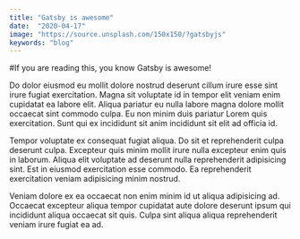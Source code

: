 ```yaml
---
title: "Gatsby is awesome"
date:  "2020-04-17"
image: "https://source.unsplash.com/150x150/?gatsbyjs"
keywords: "blog"
---
```


#If you are reading this, you know Gatsby is awesome!

Do dolor eiusmod eu mollit dolore nostrud deserunt cillum irure esse sint irure fugiat exercitation. Magna sit voluptate id in tempor elit veniam enim cupidatat ea labore elit. Aliqua pariatur eu nulla labore magna dolore mollit occaecat sint commodo culpa. Eu non minim duis pariatur Lorem quis exercitation. Sunt qui ex incididunt sit anim incididunt sit elit ad officia id.

Tempor voluptate ex consequat fugiat aliqua. Do sit et reprehenderit culpa deserunt culpa. Excepteur quis minim mollit irure nulla excepteur enim quis in laborum. Aliqua elit voluptate ad deserunt nulla reprehenderit adipisicing sint. Est in eiusmod exercitation esse commodo. Ea reprehenderit exercitation veniam adipisicing minim nostrud. 

Veniam dolore ex ea occaecat non enim minim id ut aliqua adipisicing ad. Occaecat excepteur aliqua tempor cupidatat aute dolore deserunt ipsum qui incididunt aliqua occaecat sit quis. Culpa sint aliqua aliqua reprehenderit veniam irure fugiat ea ad.